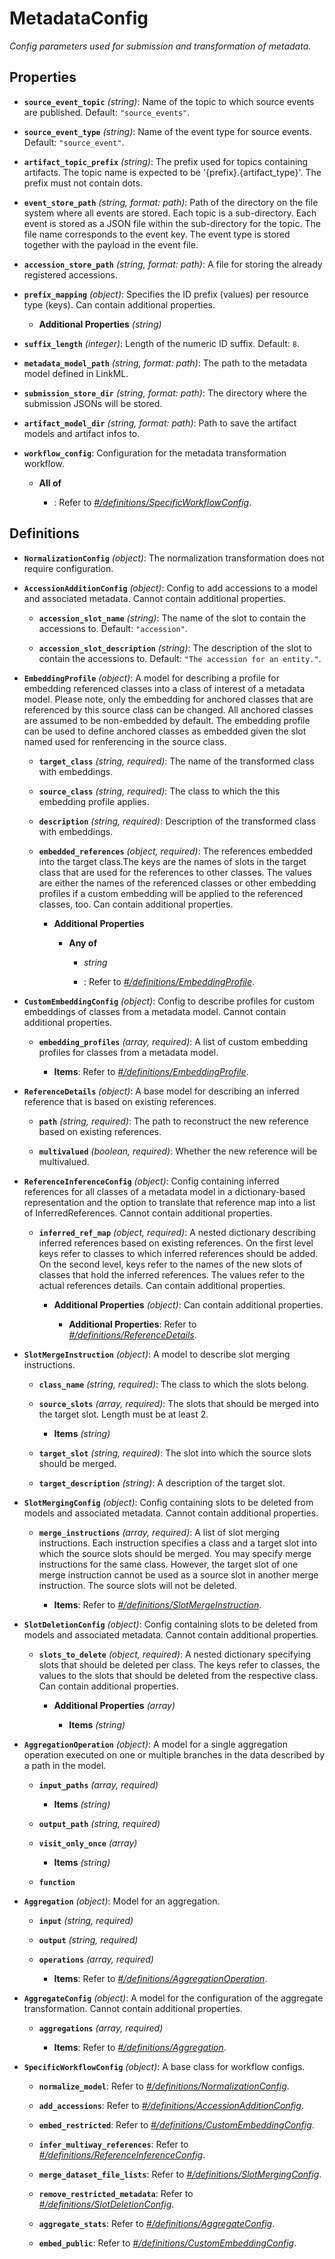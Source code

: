 # MetadataConfig


*Config parameters used for submission and transformation of metadata.*


## Properties


- **`source_event_topic`** *(string)*: Name of the topic to which source events are published. Default: `"source_events"`.

- **`source_event_type`** *(string)*: Name of the event type for source events. Default: `"source_event"`.

- **`artifact_topic_prefix`** *(string)*: The prefix used for topics containing artifacts. The topic name is expected to be '{prefix}.{artifact_type}'. The prefix must not contain dots.

- **`event_store_path`** *(string, format: path)*: Path of the directory on the file system where all events are stored. Each topic is a sub-directory. Each event is stored as a JSON file within the sub-directory for the topic. The file name corresponds to the event key. The event type is stored together with the payload in the event file.

- **`accession_store_path`** *(string, format: path)*: A file for storing the already registered accessions.

- **`prefix_mapping`** *(object)*: Specifies the ID prefix (values) per resource type (keys). Can contain additional properties.

  - **Additional Properties** *(string)*

- **`suffix_length`** *(integer)*: Length of the numeric ID suffix. Default: `8`.

- **`metadata_model_path`** *(string, format: path)*: The path to the metadata model defined in LinkML.

- **`submission_store_dir`** *(string, format: path)*: The directory where the submission JSONs will be stored.

- **`artifact_model_dir`** *(string, format: path)*: Path to save the artifact models and artifact infos to.

- **`workflow_config`**: Configuration for the metadata transformation workflow.

  - **All of**

    - : Refer to *[#/definitions/SpecificWorkflowConfig](#definitions/SpecificWorkflowConfig)*.

## Definitions


- <a id="definitions/NormalizationConfig"></a>**`NormalizationConfig`** *(object)*: The normalization transformation does not require configuration.

- <a id="definitions/AccessionAdditionConfig"></a>**`AccessionAdditionConfig`** *(object)*: Config to add accessions to a model and associated metadata. Cannot contain additional properties.

  - **`accession_slot_name`** *(string)*: The name of the slot to contain the accessions to. Default: `"accession"`.

  - **`accession_slot_description`** *(string)*: The description of the slot to contain the accessions to. Default: `"The accession for an entity."`.

- <a id="definitions/EmbeddingProfile"></a>**`EmbeddingProfile`** *(object)*: A model for describing a profile for embedding referenced classes into a class
of interest of a metadata model. Please note, only the embedding for anchored
classes that are referenced by this source class can be changed. All anchored
classes are assumed to be non-embedded by default. The embedding profile can be used
to define anchored classes as embedded given the slot named used for renferencing
in the source class.

  - **`target_class`** *(string, required)*: The name of the transformed class with embeddings.

  - **`source_class`** *(string, required)*: The class to which the this embedding profile applies.

  - **`description`** *(string, required)*: Description of the transformed class with embeddings.

  - **`embedded_references`** *(object, required)*: The references embedded into the target class.The keys are the names of slots in the target class that are used for  the references to other classes. The values are either the names of the referenced classes or other embedding profiles if a custom embedding will be applied to the referenced classes, too. Can contain additional properties.

    - **Additional Properties**

      - **Any of**

        - *string*

        - : Refer to *[#/definitions/EmbeddingProfile](#definitions/EmbeddingProfile)*.

- <a id="definitions/CustomEmbeddingConfig"></a>**`CustomEmbeddingConfig`** *(object)*: Config to describe profiles for custom embeddings of classes from a metadata
model. Cannot contain additional properties.

  - **`embedding_profiles`** *(array, required)*: A list of custom embedding profiles for classes from a metadata model.

    - **Items**: Refer to *[#/definitions/EmbeddingProfile](#definitions/EmbeddingProfile)*.

- <a id="definitions/ReferenceDetails"></a>**`ReferenceDetails`** *(object)*: A base model for describing an inferred reference that is based on existing
references.

  - **`path`** *(string, required)*: The path to reconstruct the new reference based on existing references.

  - **`multivalued`** *(boolean, required)*: Whether the new reference will be multivalued.

- <a id="definitions/ReferenceInferenceConfig"></a>**`ReferenceInferenceConfig`** *(object)*: Config containing inferred references for all classes of a metadata model in a
dictionary-based representation and the option to translate that reference map into
a list of InferredReferences. Cannot contain additional properties.

  - **`inferred_ref_map`** *(object, required)*: A nested dictionary describing inferred references based on existing references. On the first level keys refer to classes to which inferred references should be added. On the second level, keys refer to the names of the new slots of classes that hold the inferred references. The values refer to the actual references details. Can contain additional properties.

    - **Additional Properties** *(object)*: Can contain additional properties.

      - **Additional Properties**: Refer to *[#/definitions/ReferenceDetails](#definitions/ReferenceDetails)*.

- <a id="definitions/SlotMergeInstruction"></a>**`SlotMergeInstruction`** *(object)*: A model to describe slot merging instructions.

  - **`class_name`** *(string, required)*: The class to which the slots belong.

  - **`source_slots`** *(array, required)*: The slots that should be merged into the target slot. Length must be at least 2.

    - **Items** *(string)*

  - **`target_slot`** *(string, required)*: The slot into which the source slots should be merged.

  - **`target_description`** *(string)*: A description of the target slot.

- <a id="definitions/SlotMergingConfig"></a>**`SlotMergingConfig`** *(object)*: Config containing slots to be deleted from models and associated metadata. Cannot contain additional properties.

  - **`merge_instructions`** *(array, required)*: A list of slot merging instructions. Each instruction specifies a class and a target slot into which the source slots should be merged. You may specify merge instructions for the same class. However, the target slot of one merge instruction cannot be used as a source slot in another merge instruction. The source slots will not be deleted.

    - **Items**: Refer to *[#/definitions/SlotMergeInstruction](#definitions/SlotMergeInstruction)*.

- <a id="definitions/SlotDeletionConfig"></a>**`SlotDeletionConfig`** *(object)*: Config containing slots to be deleted from models and associated metadata. Cannot contain additional properties.

  - **`slots_to_delete`** *(object, required)*: A nested dictionary specifying slots that should be deleted per class. The keys refer to classes, the values to the slots that should be deleted from the respective class. Can contain additional properties.

    - **Additional Properties** *(array)*

      - **Items** *(string)*

- <a id="definitions/AggregationOperation"></a>**`AggregationOperation`** *(object)*: A model for a single aggregation operation executed on one or multiple
branches in the data described by a path in the model.

  - **`input_paths`** *(array, required)*

    - **Items** *(string)*

  - **`output_path`** *(string, required)*

  - **`visit_only_once`** *(array)*

    - **Items** *(string)*

  - **`function`**

- <a id="definitions/Aggregation"></a>**`Aggregation`** *(object)*: Model for an aggregation.

  - **`input`** *(string, required)*

  - **`output`** *(string, required)*

  - **`operations`** *(array, required)*

    - **Items**: Refer to *[#/definitions/AggregationOperation](#definitions/AggregationOperation)*.

- <a id="definitions/AggregateConfig"></a>**`AggregateConfig`** *(object)*: A model for the configuration of the aggregate transformation. Cannot contain additional properties.

  - **`aggregations`** *(array, required)*

    - **Items**: Refer to *[#/definitions/Aggregation](#definitions/Aggregation)*.

- <a id="definitions/SpecificWorkflowConfig"></a>**`SpecificWorkflowConfig`** *(object)*: A base class for workflow configs.

  - **`normalize_model`**: Refer to *[#/definitions/NormalizationConfig](#definitions/NormalizationConfig)*.

  - **`add_accessions`**: Refer to *[#/definitions/AccessionAdditionConfig](#definitions/AccessionAdditionConfig)*.

  - **`embed_restricted`**: Refer to *[#/definitions/CustomEmbeddingConfig](#definitions/CustomEmbeddingConfig)*.

  - **`infer_multiway_references`**: Refer to *[#/definitions/ReferenceInferenceConfig](#definitions/ReferenceInferenceConfig)*.

  - **`merge_dataset_file_lists`**: Refer to *[#/definitions/SlotMergingConfig](#definitions/SlotMergingConfig)*.

  - **`remove_restricted_metadata`**: Refer to *[#/definitions/SlotDeletionConfig](#definitions/SlotDeletionConfig)*.

  - **`aggregate_stats`**: Refer to *[#/definitions/AggregateConfig](#definitions/AggregateConfig)*.

  - **`embed_public`**: Refer to *[#/definitions/CustomEmbeddingConfig](#definitions/CustomEmbeddingConfig)*.
